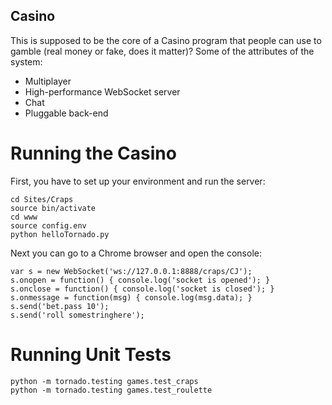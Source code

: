 Casino
------

This is supposed to be the core of a Casino program that people can use to gamble (real 
money or fake, does it matter)?  Some of the attributes of the system:

* Multiplayer
* High-performance WebSocket server
* Chat
* Pluggable back-end

Running the Casino
==================

First, you have to set up your environment and run the server:

	cd Sites/Craps
	source bin/activate
	cd www
	source config.env
	python helloTornado.py
	
Next you can go to a Chrome browser and open the console:

	var s = new WebSocket('ws://127.0.0.1:8888/craps/CJ');
	s.onopen = function() { console.log('socket is opened'); }
	s.onclose = function() { console.log('socket is closed'); }
	s.onmessage = function(msg) { console.log(msg.data); }
	s.send('bet.pass 10');
	s.send('roll somestringhere');


Running Unit Tests
==================

	python -m tornado.testing games.test_craps
	python -m tornado.testing games.test_roulette
